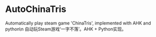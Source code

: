# AutoChinaTris
Automatically play steam game 'ChinaTris', implemented with AHK and python\n
自动玩Steam游戏‘一字不落’。AHK + Python实现。
